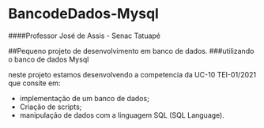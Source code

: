# BancodeDados-Mysql

####Professor José de Assis - Senac Tatuapé

##Pequeno projeto de desenvolvimento em banco de dados.
###utilizando o banco de dados Mysql

neste projeto estamos desenvolvendo a competencia da UC-10 TEI-01/2021 
que consite em:
- implementação de um banco de dados;
- Criação de scripts;
- manipulação de dados com a linguagem SQL (SQL Language).

